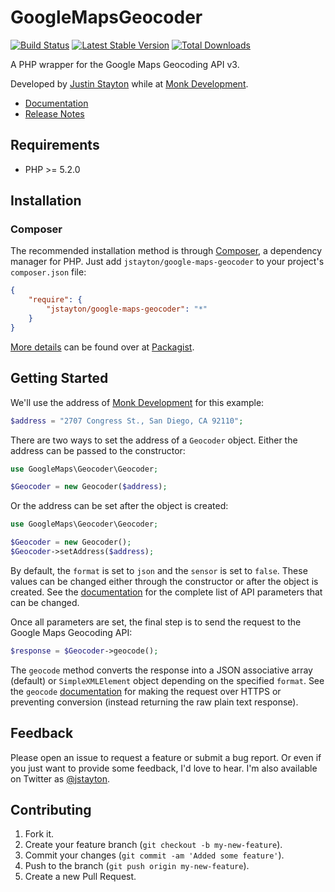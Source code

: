 GoogleMapsGeocoder
==================

[![Build Status](https://travis-ci.org/jstayton/GoogleMapsGeocoder.svg)](https://travis-ci.org/jstayton/GoogleMapsGeocoder)
[![Latest Stable Version](https://poser.pugx.org/jstayton/google-maps-geocoder/v/stable.png)](https://packagist.org/packages/jstayton/google-maps-geocoder)
[![Total Downloads](https://poser.pugx.org/jstayton/google-maps-geocoder/downloads.png)](https://packagist.org/packages/jstayton/google-maps-geocoder)

A PHP wrapper for the Google Maps Geocoding API v3.

Developed by [Justin Stayton](http://twitter.com/jstayton) while at
[Monk Development](http://monkdev.com).

*   [Documentation](http://jstayton.github.io/GoogleMapsGeocoder/classes/GoogleMapsGeocoder.html)
*   [Release Notes](https://github.com/jstayton/GoogleMapsGeocoder/wiki/Release-Notes)

Requirements
------------

*   PHP >= 5.2.0

Installation
------------

### Composer

The recommended installation method is through
[Composer](http://getcomposer.org/), a dependency manager for PHP. Just add
`jstayton/google-maps-geocoder` to your project's `composer.json` file:

```json
{
    "require": {
        "jstayton/google-maps-geocoder": "*"
    }
}
```

[More details](http://packagist.org/packages/jstayton/google-maps-geocoder) can
be found over at [Packagist](http://packagist.org).


Getting Started
---------------

We'll use the address of [Monk Development](http://monkdev.com) for this
example:

```php
$address = "2707 Congress St., San Diego, CA 92110";
```

There are two ways to set the address of a `Geocoder` object. Either
the address can be passed to the constructor:

```php
use GoogleMaps\Geocoder\Geocoder;

$Geocoder = new Geocoder($address);
```

Or the address can be set after the object is created:

```php
use GoogleMaps\Geocoder\Geocoder;

$Geocoder = new Geocoder();
$Geocoder->setAddress($address);
```

By default, the `format` is set to `json` and the `sensor` is set to `false`.
These values can be changed either through the constructor or after the object
is created. See the
[documentation](http://jstayton.github.io/GoogleMapsGeocoder/classes/GoogleMapsGeocoder.html)
for the complete list of API parameters that can be changed.

Once all parameters are set, the final step is to send the request to the
Google Maps Geocoding API:

```php
$response = $Geocoder->geocode();
```

The `geocode` method converts the response into a JSON associative array
(default) or `SimpleXMLElement` object depending on the specified `format`. See
the `geocode`
[documentation](http://jstayton.github.io/GoogleMapsGeocoder/classes/GoogleMapsGeocoder.html#method_geocode)
for making the request over HTTPS or preventing conversion (instead returning
the raw plain text response).

Feedback
--------

Please open an issue to request a feature or submit a bug report. Or even if
you just want to provide some feedback, I'd love to hear. I'm also available on
Twitter as [@jstayton](http://twitter.com/jstayton).

Contributing
------------

1.  Fork it.
2.  Create your feature branch (`git checkout -b my-new-feature`).
3.  Commit your changes (`git commit -am 'Added some feature'`).
4.  Push to the branch (`git push origin my-new-feature`).
5.  Create a new Pull Request.
